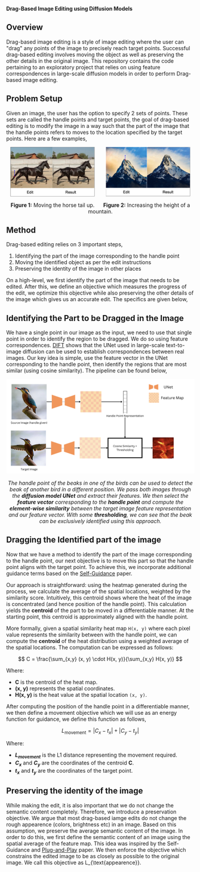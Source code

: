 **Drag-Based Image Editing using Diffusion Models**


## Overview
Drag-based image editing is a style of image editing where the user can "drag" any points of the image to precisely reach target points. Successful drag-based editing involves moving the object as well as preserving the other details in the original image. This repository contains the code pertaining to an exploratory project that relies on using feature correspondences in large-scale diffusion models in order to perform Drag-based image editing. 

## Problem Setup
Given an image, the user has the option to specify 2 sets of points. These sets are called the handle points and target points, the goal of drag-based editing is to modify the image in a way such that the part of the image that the handle points refers to moves to the location specified by the target points. Here are a few examples,

<p align="center">
  <img src="teaser_fig/horse.png" alt="Image 1" width="45%" style="vertical-align:top; margin-right:5%;" />
  <img src="teaser_fig/mountain.png" alt="Image 2" width="45%" style="vertical-align:top;" />
</p>

<p align="center">
  <strong>Figure 1:</strong> Moving the horse tail up. &nbsp;&nbsp;&nbsp;&nbsp; 
  <strong>Figure 2:</strong> Increasing the height of a mountain.
</p>

## Method
Drag-based editing relies on 3 important steps,
1. Identifying the part of the image corresponding to the handle point
2. Moving the identified object as per the edit instructions
3. Preserving the identity of the image in other places

On a high-level, we first identify the part of the image that needs to be edited. After this, we define an objective which measures the progress of the edit, we optimize this objective while also preserving the other details of the image which gives us an accurate edit. The specifics are given below,

## Identifying the Part to be Dragged in the Image 
We have a single point in our image as the input, we need to use that single point in order to identify the region to be dragged. We do so using feature correspondences. [DIFT](https://arxiv.org/abs/2306.03881) shows that the UNet used in large-scale text-to-image diffusion can be used to establish correspondences between real images. Our key idea is simple, use the feature vector in the UNet corresponding to the handle point, then identify the regions that are most similar (using cosine similarity). The pipeline can be found below,

<div align="center">

![Object Identification](teaser_fig/teaser_dift.png)

*The handle point of the beaks in one of the birds can be used to detect the beak of another bird in a different position. We pass both images through the **diffusion model UNet** and extract their features. We then select the **feature vector** corresponding to the **handle point** and compute the **element-wise similarity** between the target image feature representation and our feature vector. With some **thresholding**, we can see that the beak can be exclusively identified using this approach.*

</div>

## Dragging the Identified part of the image
Now that we have a method to identify the part of the image corresponding to the handle point, our next objective is to move this part so that the handle point aligns with the target point. To achieve this, we incorporate additional guidance terms based on the [Self-Guidance](https://arxiv.org/abs/2306.00986) paper.

Our approach is straightforward: using the heatmap generated during the process, we calculate the average of the spatial locations, weighted by the similarity score. Intuitively, this centroid shows where the heat of the image is concentrated (and hence position of the handle point). This calculation yields the **centroid** of the part to be moved in a differentiable manner. At the starting point, this centroid is approximately aligned with the handle point.

More formally, given a spatial similarity heat map `H(x, y)` where each pixel value represents the similarity between with the handle point, we can compute the **centroid** of the heat distribution using a weighted average of the spatial locations. The computation can be expressed as follows:

$$
C = \frac{\sum_{x,y} (x, y) \cdot H(x, y)}{\sum_{x,y} H(x, y)}
$$

Where:
- **C** is the centroid of the heat map.
- **(x, y)** represents the spatial coordinates.
- **H(x, y)** is the heat value at the spatial location `(x, y)`.

After computing the position of the handle point in a differentiable manner, we then define a movement objective which we will use as an energy function for guidance, we define this function as follows,

$$
L_{\text{movement}} = |C_x - t_x| + |C_y - t_y|
$$

Where:
- **$L_{movement}$** is the L1 distance representing the movement required.
- **$C_x$** and **$C_{y}$** are the coordinates of the centroid **C**.
- **$t_{x}$** and **$t_{y}$** are the coordinates of the target point.


## Preserving the identity of the image

While making the edit, it is also important that we do not change the semantic content completely. Therefore, we introduce a preservation objective. We argue that most drag-based iamge edits do not change the rough appearence (colors, brightness etc) in an image. Based on this assumption, we preserve the average semantic content of the image. In order to do this, we first define the semantic content of an image using the spatial average of the feature map. This idea was inspired by the Self-Guidance and [Plug-and-Play](https://arxiv.org/abs/2211.12572) paper. We then enforce the objective which constrains the edited image to be as closely as possible to the original image. We call this objective as L_{\text{appearence}}.



